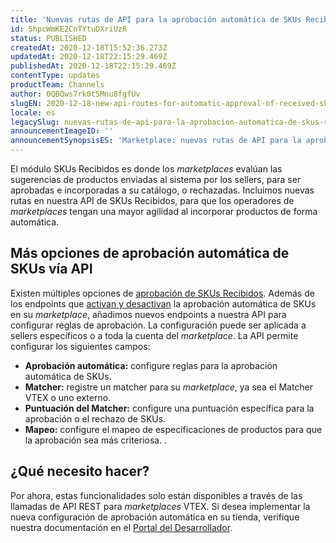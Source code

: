 ```yaml
---
title: 'Nuevas rutas de API para la aprobación automática de SKUs Recibidos'
id: 5hpcWmKE2CnTYtuDXriUzR
status: PUBLISHED
createdAt: 2020-12-18T15:52:36.273Z
updatedAt: 2020-12-18T22:15:29.469Z
publishedAt: 2020-12-18T22:15:29.469Z
contentType: updates
productTeam: Channels
author: 0QBQws7rk0t5Mnu8fgfUv
slugEN: 2020-12-18-new-api-routes-for-automatic-approval-of-received-skus
locale: es
legacySlug: nuevas-rutas-de-api-para-la-aprobacion-automatica-de-skus-recibidos
announcementImageID: ''
announcementSynopsisES: 'Marketplace: nuevas rutas de API para la aprobación automática de SKUs recibidos'
---
```


El módulo SKUs Recibidos es donde los *marketplaces* evalúan las sugerencias de productos enviadas al sistema por los sellers, para ser aprobadas e incorporadas a su catálogo, o rechazadas. Incluimos nuevas rutas en nuestra API de SKUs Recibidos, para que los operadores de *marketplaces* tengan una mayor agilidad al incorporar productos de forma automática.

## Más opciones de aprobación automática de SKUs vía API

Existen múltiples opciones de [aprobación de SKUs Recibidos](/en/tutorial/manual-sku-cataloging--tutorials_396). Además de los endpoints que [activan y desactivan](/announcements/marketplace-improvements-on-received-skus--5AY73ocF0evsh3yzY6AMX6) la aprobación automática de SKUs en su *marketplace*, añadimos nuevos endpoints a nuestra API para configurar reglas de aprobación. La configuración puede ser aplicada a sellers específicos o a toda la cuenta del *marketplace*. La API permite configurar los siguientes campos:  

- **Aprobación automática:** configure reglas para la aprobación automática de SKUs.
- **Matcher:** registre un matcher para su *marketplace*, ya sea el Matcher VTEX o uno externo.
- **Puntuación del Matcher:** configure una puntuación específica para la aprobación o el rechazo de SKUs.
- **Mapeo:** configure el mapeo de especificaciones de productos para que la aprobación sea más criteriosa. 
.
## ¿Qué necesito hacer?

Por ahora, estas funcionalidades solo están disponibles a través de las llamadas de API REST para *marketplaces* VTEX. Si desea implementar la nueva configuración de aprobación automática en su tienda, verifique nuestra documentación en el [Portal del Desarrollador](https://developers.vtex.com/vtex-developer-docs/changelog/new-marketplace-endpoints-available).

